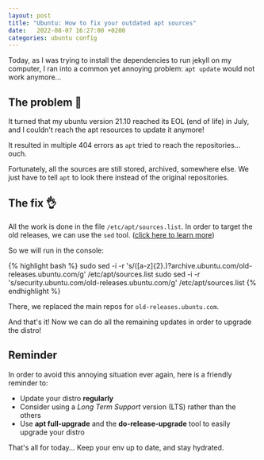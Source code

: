 ```yaml
---
layout: post
title: "Ubuntu: How to fix your outdated apt sources"
date:   2022-08-07 16:27:00 +0200
categories: ubuntu config
---
```


Today, as I was trying to install the dependencies to run jekyll on my computer, I ran into a common yet annoying problem: `apt update` would not work anymore...

## The problem 🥲

It turned that my ubuntu version 21.10 reached its EOL (end of life) in July, and I couldn't reach the apt resources to update it anymore!

It resulted in multiple 404 errors as `apt` tried to reach the repositories... ouch.

Fortunately, all the sources are still stored, archived, somewhere else.  We just have to tell `apt` to look there instead of the original repositories.

## The fix 👌

All the work is done in the file `/etc/apt/sources.list`.
In order to target the old releases, we can use the `sed` tool. ([click here to learn more](https://linuxize.com/post/how-to-use-sed-to-find-and-replace-string-in-files/))

So we will run in the console:

{% highlight bash %}
sudo sed -i -r 's/([a-z]{2}.)?archive.ubuntu.com/old-releases.ubuntu.com/g' /etc/apt/sources.list
sudo sed -i -r 's/security.ubuntu.com/old-releases.ubuntu.com/g' /etc/apt/sources.list
{% endhighlight %}

There, we replaced the main repos for `old-releases.ubuntu.com`.

And that's it! Now we can do all the remaining updates in order to upgrade the distro!

## Reminder
In order to avoid this annoying situation ever again, here is a friendly reminder to:
* Update your distro **regularly**
* Consider using a *Long Term Support* version (LTS) rather than the others
* Use **apt full-upgrade** and the **do-release-upgrade** tool to easily upgrade your distro

That's all for today... Keep your env up to date, and stay hydrated.